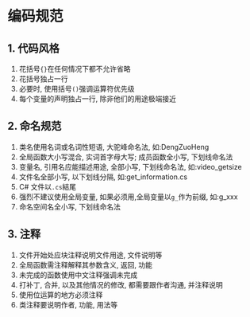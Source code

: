 # 编码规范 #

## 1. 代码风格 ##
1. 花括号`{}`在任何情况下都不允许省略
2. 花括号独占一行
3. 必要时, 使用括号`()`强调运算符优先级
4. 每个变量的声明独占一行, 除非他们的用途极端接近

## 2. 命名规范 ##
1. 类名使用名词或名词性短语, 大驼峰命名法, 如:DengZuoHeng
2. 全局函数大小写混合, 实词首字母大写; 成员函数全小写, 下划线命名法
3. 变量名, 引用名应能描述用途, 全部小写, 下划线命名法, 如:video_getsize
4. 文件名全部小写, 以下划线分隔, 如:get_information.cs
5. C# 文件以`.cs`結尾
6. 强烈不建议使用全局变量, 如果必须用,全局变量以`g_`作为前缀, 如:g_xxx
7. 命名空间名全小写, 下划线命名法


## 3. 注释 ##
1. 文件开始处应块注释说明文件用途, 文件说明等
2. 全局函数需注释解释其参数含义, 返回, 功能
3. 未完成的函数使用中文注释强调未完成
4. 打补丁, 合并, 以及其他情况的修改, 都需要跟作者沟通, 并注释说明
5. 使用位运算的地方必须注释
6. 类注释要说明作者, 功能, 用法等
